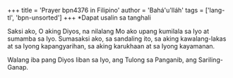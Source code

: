+++
title = 'Prayer bpn4376 in Filipino'
author = 'Bahá'u'lláh'
tags = ['lang-tl', 'bpn-unsorted']
+++
*Dapat usalin sa tanghali

Saksi ako, O aking Diyos, na nilalang Mo ako upang kumilala sa Iyo at
sumamba sa Iyo. Sumasaksi ako, sa sandaling ito, sa aking kawalang-lakas at
sa Iyong kapangyarihan, sa aking karukhaan at sa Iyong kayamanan.

Walang iba pang Diyos liban sa Iyo, ang Tulong sa Panganib, ang
Sariling-Ganap.
